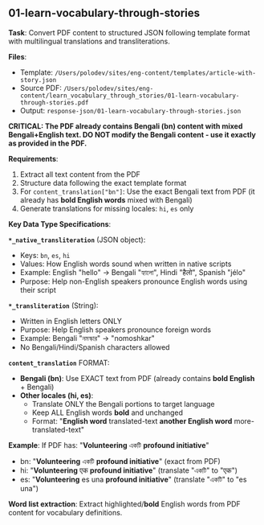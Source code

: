 ## 01-learn-vocabulary-through-stories

**Task**: Convert PDF content to structured JSON following template format with multilingual translations and transliterations.

**Files**:
- Template: `/Users/polodev/sites/eng-content/templates/article-with-story.json`
- Source PDF: `/Users/polodev/sites/eng-content/learn_vocabulary_through_stories/01-learn-vocabulary-through-stories.pdf`
- Output: `response-json/01-learn-vocabulary-through-stories.json`

**CRITICAL: The PDF already contains Bengali (bn) content with mixed Bengali+English text. DO NOT modify the Bengali content - use it exactly as provided in the PDF.**

**Requirements**:
1. Extract all text content from the PDF
2. Structure data following the exact template format
3. For `content_translation["bn"]`: Use the exact Bengali text from PDF (it already has **bold English words** mixed with Bengali)
4. Generate translations for missing locales: `hi`, `es` only

**Key Data Type Specifications**:

**`*_native_transliteration`** (JSON object):
- Keys: `bn`, `es`, `hi`
- Values: How English words sound when written in native scripts
- Example: English "hello" → Bengali "হ্যালো", Hindi "हैलो", Spanish "jélo"
- Purpose: Help non-English speakers pronounce English words using their script

**`*_transliteration`** (String):
- Written in English letters ONLY
- Purpose: Help English speakers pronounce foreign words
- Example: Bengali "নমস্কার" → "nomoshkar"
- No Bengali/Hindi/Spanish characters allowed

**`content_translation`** FORMAT:
- **Bengali (bn)**: Use EXACT text from PDF (already contains **bold English** + Bengali)
- **Other locales (hi, es)**: 
  - Translate ONLY the Bengali portions to target language
  - Keep ALL English words **bold** and unchanged
  - Format: "**English word** translated-text **another English word** more-translated-text"

**Example**:
If PDF has: "**Volunteering** একটি **profound initiative**"
- bn: "**Volunteering** একটি **profound initiative**" (exact from PDF)
- hi: "**Volunteering** एक **profound initiative**" (translate "একটি" to "एक")
- es: "**Volunteering** es una **profound initiative**" (translate "একটি" to "es una")

**Word list extraction**: Extract highlighted/**bold** English words from PDF content for vocabulary definitions.